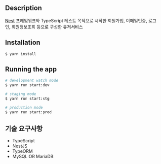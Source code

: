 ## Description

[Nest](https://github.com/nestjs/nest) 프레임워크와 TypeScript 테스트 목적으로 시작한 회원가입, 이메일인증, 로그인, 회원정보조회 등으로 구성한 유저서비스

## Installation

```bash
$ yarn install
```

## Running the app

```bash
# development watch mode
$ yarn run start:dev

# staging mode
$ yarn run start:stg

# production mode
$ yarn run start:prod
```

[//]: # (## Test)

[//]: # ()
[//]: # (```bash)

[//]: # (# unit tests)

[//]: # ($ yarn run test)

[//]: # ()
[//]: # (# e2e tests)

[//]: # ($ yarn run test:e2e)

[//]: # ()
[//]: # (# test coverage)

[//]: # ($ yarn run test:cov)

[//]: # (```)

## 기술 요구사항

- TypeScript
- NestJS
- TypeORM
- MySQL OR MariaDB
